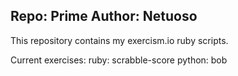 Repo: Prime
Author: Netuoso
----

This repository contains my exercism.io ruby scripts.

Current exercises:
ruby: scrabble-score
python: bob
